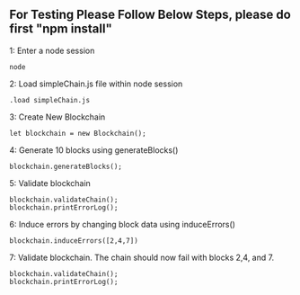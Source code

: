 

## For Testing Please Follow Below Steps, please do first "npm install"

1: Enter a node session
```
node
```
2: Load simpleChain.js file within node session
```
.load simpleChain.js
```
3: Create New Blockchain
```
let blockchain = new Blockchain();
```
4: Generate 10 blocks using generateBlocks()
```
blockchain.generateBlocks();
```
5: Validate blockchain
```
blockchain.validateChain();
blockchain.printErrorLog();
```
6: Induce errors by changing block data using induceErrors()
```
blockchain.induceErrors([2,4,7])
```
7: Validate blockchain. The chain should now fail with blocks 2,4, and 7.
```
blockchain.validateChain();
blockchain.printErrorLog();
```
